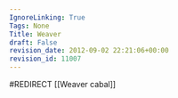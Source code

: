 ```yaml
---
IgnoreLinking: True
Tags: None
Title: Weaver
draft: False
revision_date: 2012-09-02 22:21:06+00:00
revision_id: 11007
---
```


#REDIRECT [[Weaver cabal]]